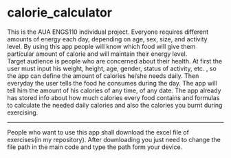 # calorie_calculator
This is the AUA ENGS110 individual project. 
Everyone requires different amounts of energy each day, depending on age, sex, size, and activity level. By using this app people will know which food will give them particular amount of calorie and will maintain their energy level.  
Target audience is people who are concerned about their health. 
At first the user must input his weight, height, age, gender, status of activity, etc. , so the app can define the amount of calories he/she needs daily. Then everyday the user tells the food he consumes during the day. The app will tell him the amount of his calories of any time, of any date. 
The app already has stored info about how much calories every food contains and formulas to calculate the needed daily calories and also the calories you burnt during exercising. 

***
People who want to use this app shall download the excel file of exercises(in my repository). After downloading you just need to change the file path in the main code and type the path form your device. 
